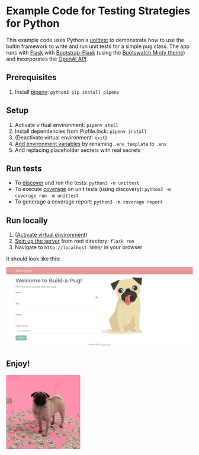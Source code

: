 # Example Code for Testing Strategies for Python

This example code uses Python's [unittest](https://docs.python.org/3/library/unittest.html?highlight=discover#) to demonstrate how to use the bultin framework to write and run unit tests for a simple pug class. The app runs with [Flask](https://flask.palletsprojects.com/en/2.3.x/quickstart/) with [Bootstrap-Flask](https://bootstrap-flask.readthedocs.io/en/stable/) (using the [Bootswatch Minty theme](https://bootswatch.com/minty/)) and incorporates the [OpenAI API](https://platform.openai.com/).

## Prerequisites

1. Install [pipenv](https://pipenv.pypa.io/en/latest/): `python3 pip install pipenv`

## Setup

1. Activate virtual environment: `pipenv shell`
2. Install dependencies from Pipfile.lock: `pipenv install`
3. (Deactivate virtual environment: `exit`)
4. [Add environment variables](https://pypi.org/project/python-dotenv/#getting-started) by renaming `.env_template` to `.env`
5. And replacing placeholder secrets with real secrets

## Run tests

* To [discover](https://docs.python.org/3/library/unittest.html?highlight=discover#unittest.TestLoader.discover) and run the tests: `python3 -m unittest`
* To execute [coverage](https://coverage.readthedocs.io/en/7.3.1/index.html) on unit tests (using discovery): `python3 -m coverage run -m unittest`
* To generage a coverage report: `python3 -m coverage report`

## Run locally

1. ([Activate virtual environment](https://github.com/liz-acosta/testing-strategies-for-python/tree/main#setup))
2. [Spin up the server](https://flask.palletsprojects.com/en/2.3.x/quickstart/) from root directory: `flask run`
3. Navigate to `http://localhost:5000/` in your browser

It should look like this:

![alt text](static/img/build-a-pug_screenshot.png)

## Enjoy!
![alt text](static/img/money-pug.gif)